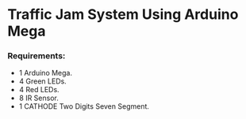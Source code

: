 # Traffic Jam System Using Arduino Mega

### Requirements:

- 1 Arduino Mega.
- 4 Green LEDs.
- 4 Red LEDs.
- 8 IR Sensor.
- 1 CATHODE Two Digits Seven Segment.
